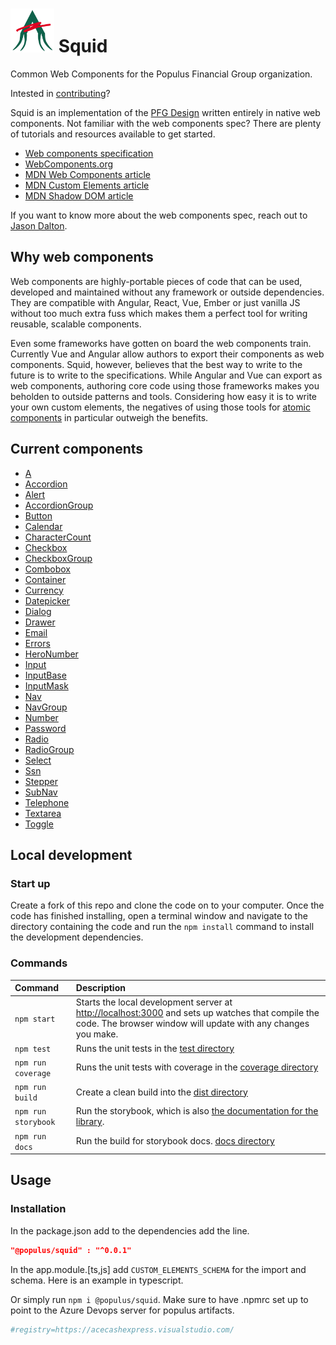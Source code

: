 # <img src="logo.svg" width="70" height="70"> Squid

Common Web Components for the Populus Financial Group organization.

Intested in [contributing](CONTRIBUTING.MD)?

Squid is an implementation of the  [PFG Design](https://acecashexpress.visualstudio.com/PFG%20Design) written entirely in native web components. Not familiar with the web components spec? There are plenty of tutorials and resources available to get started.

- [Web components specification](https://github.com/w3c/webcomponents)
- [WebComponents.org](https://www.webcomponents.org/)
- [MDN Web Components article](https://developer.mozilla.org/en-US/docs/Web/Web_Components)
- [MDN Custom Elements article](https://developer.mozilla.org/en-US/docs/Web/API/Window/customElements)
- [MDN Shadow DOM article](https://developer.mozilla.org/en-US/docs/Web/API/Element/attachShadow)

If you want to know more about the web components spec, reach out to [Jason Dalton](mailto:jdalton@acecashexpress.com).

## Why web components

Web components are highly-portable pieces of code that can be used, developed and maintained without any framework or outside dependencies. They are compatible with Angular, React, Vue, Ember or just vanilla JS without too much extra fuss which makes them a perfect tool for writing reusable, scalable components.

Even some frameworks have gotten on board the web components train. Currently Vue and Angular allow authors to export their components as web components. Squid, however, believes that the best way to write to the future is to write to the specifications. While Angular and Vue can export as web components, authoring core code using those frameworks makes you beholden to outside patterns and tools. Considering how easy it is to write your own custom elements, the negatives of using those tools for [atomic components](http://bradfrost.com/blog/post/atomic-web-design/) in particular outweigh the benefits.

## Current components

- [A](./src/squid-a/squid-a.js)
- [Accordion](./src/squid-accordion/squid-accordion.js)
- [Alert](./src/squid-alert/squid-alert.js)
- [AccordionGroup](./src/squid-accordion-group/squid-accordion-group.js)
- [Button](./src/squid-button/squid-button.js)
- [Calendar](./src/squid-calendar/squid-calendar.js)
- [CharacterCount](./src/squid-character-count/squid-character-count.js)
- [Checkbox](./src/squid-checkbox/squid-checkbox.js)
- [CheckboxGroup](./src/squid-checkbox-group/squid-checkbox-group.js)
- [Combobox](./src/squid-combobox/squid-combobox.js)
- [Container](./src/squid-container/squid-container.js)
- [Currency](./src/squid-currency/squid-currency.js)
- [Datepicker](./src/squid-datepicker/squid-datepicker.js)
- [Dialog](./src/squid-dialog/squid-dialog.js)
- [Drawer](./src/squid-drawer/squid-drawer.js)
- [Email](./src/squid-email/squid-email.js)
- [Errors](./src/squid-errors/squid-errors.js)
- [HeroNumber](./src/squid-hero-number/squid-hero-number.js)
- [Input](./src/squid-input/squid-input.js)
- [InputBase](./src/squid-input-base/squid-input-base.js)
- [InputMask](./src/squid-input-mask/squid-input-mask.js)
- [Nav](./src/squid-nav/squid-nav.js)
- [NavGroup](./src/squid-nav-group/squid-nav-group.js)
- [Number](./src/squid-number/squid-number.js)
- [Password](./src/squid-password/squid-password.js)
- [Radio](./src/squid-radio/squid-radio.js)
- [RadioGroup](./src/squid-radio-group/squid-radio-group.js)
- [Select](./src/squid-select/squid-select.js)
- [Ssn](./src/squid-ssn/squid-ssn.js)
- [Stepper](./src/squid-stepper/squid-stepper.js)
- [SubNav](./src/squid-sub-nav/squid-sub-nav.js)
- [Telephone](./src/squid-telephone/squid-telephone.js)
- [Textarea](./src/squid-textarea/squid-textarea.js)
- [Toggle](./src/squid-toggle/squid-toggle.js)

## Local development

### Start up

Create a fork of this repo and clone the code on to your computer. Once the code has finished installing, open a terminal window and navigate to the directory containing the code and run the `npm install` command to install the development dependencies.

### Commands

| Command           | Description                                     |
|:------------------|:------------------------------------------------|
| `npm start`       | Starts the local development server at [http://localhost:3000](http://localhost:3000) and sets up watches that compile the code. The browser window will update with any changes you make. |
| `npm test`        | Runs the unit tests in the [test directory](./test) |
| `npm run coverage`        | Runs the unit tests with coverage in the [coverage directory](./coverage) |
| `npm run build`   | Create a clean build into the [dist directory](./dist) |
| `npm run storybook` | Run the storybook, which is also [the documentation for the library](https://storybook.js.org/). |
| `npm run docs` | Run the build for storybook docs. [docs directory](./docs)|

## Usage

### Installation

In the package.json add to the dependencies add the line.

```json
"@populus/squid" : "^0.0.1"
```

In the app.module.[ts,js] add `CUSTOM_ELEMENTS_SCHEMA` for the import and schema. Here is an example in typescript.

Or simply run `npm i @populus/squid`. Make sure to have .npmrc set up to point to the Azure Devops server for populus artifacts.

```bash
#registry=https://acecashexpress.visualstudio.com/
```

    
    
    
    
    
    
    
    
    
    
    
    
    
    
    
    
    
    
    
    
    
    
    
    
    
    
    
    
    
    
    
    
    
    
    
    
    
    
    
    
    
    
    
    
    
    
    
    
    
    
    
    
    
    